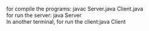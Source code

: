 for compile the programs: javac Server.java Client.java <br>
for run the server: java Server <br>
In another terminal, for run the client:java Client
